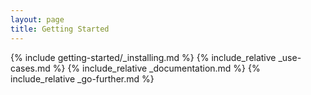 ```yaml
---
layout: page
title: Getting Started
---
```


{% include getting-started/_installing.md %}
{% include_relative _use-cases.md %}
{% include_relative _documentation.md %}
{% include_relative _go-further.md %}
